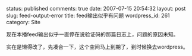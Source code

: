 status: published
comments: true
date: 2007-07-15 20:54:32
layout: post
slug: feed-output-error
title: feed输出似乎有问题
wordpress_id: 261
category: Site

现在本播feed输出似乎一直停在说验证码的那篇日志上，问题的原因未知。

实在是懒得改了，先凑合一下，这个空间马上到期了，到时候换去wordpress。
